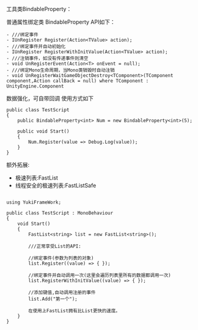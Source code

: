 工具类BindableProperty：

普通属性绑定类 BindableProperty<TValue> API如下：

	- ///绑定事件
	- IUnRegister Register(Action<TValue> action);
	- ///绑定事件并自动初始化
	- IUnRegister RegisterWithInitValue(Action<TValue> action);    
	- ///注销事件，如没有传递事件则清空
	- void UnRegisterEvent(Action<T> onEvent = null);
	- ///绑定Mono生命周期，当Mono类销毁时自动注销
	- void UnRegisterWaitGameObjectDestroy<TComponent>(TComponent component,Action callBack = null) where TComponent : UnityEngine.Component

数据强化，可自带回调 使用方式如下
```
public class TestScript
{
    public BindableProperty<int> Num = new BindableProperty<int>(5);

    public void Start()
    {
        Num.Register(value => Debug.Log(value));
    }
}
```

额外拓展: 

- 极速列表:FastList<TValue>
- 线程安全的极速列表:FastListSafe<TValue>

```

using YukiFrameWork;

public class TestScript : MonoBehaviour
{
	void Start()
	{
		FastList<string> list = new FastList<string>();

		///正常享受List的API:

		//绑定事件(参数为列表的对象)
		list.Register((value) => { });

		//绑定事件并自动调用一次(这里会遍历列表里所有的数据都调用一次)
		list.RegisterWithInitValue((value) => { });

		//添加键值,自动调用注册的事件
		list.Add("第一个");		

		在使用上FastList拥有比List更快的速度。
	}
}

```
	